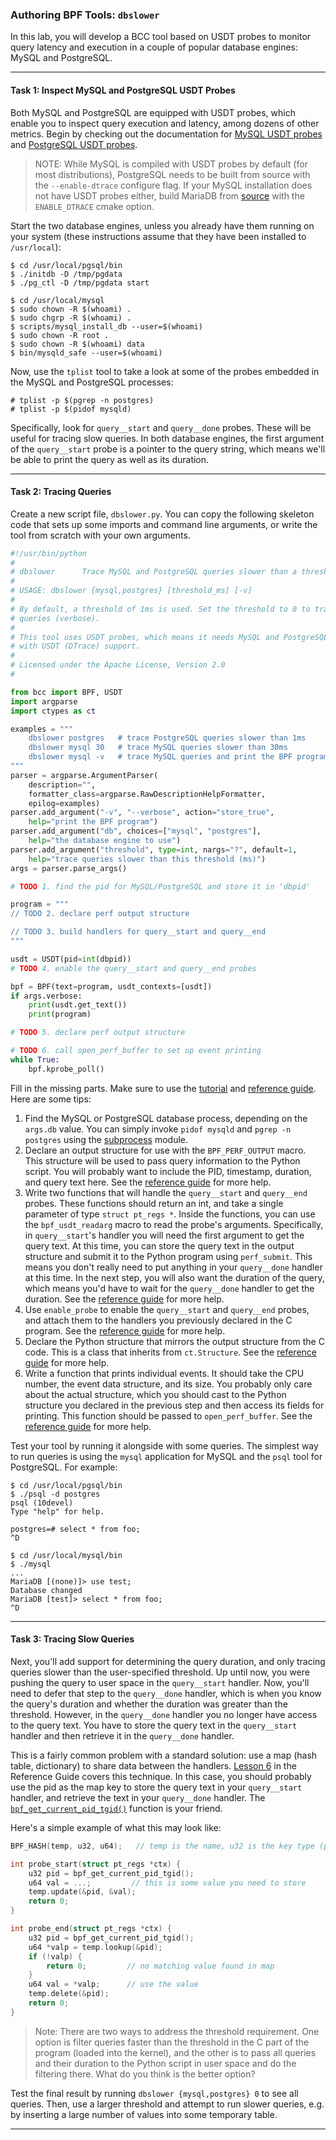 
### Authoring BPF Tools: `dbslower` 

In this lab, you will develop a BCC tool based on USDT probes to monitor query latency and execution in a couple of popular database engines: MySQL and PostgreSQL.

- - -

#### Task 1: Inspect MySQL and PostgreSQL USDT Probes

Both MySQL and PostgreSQL are equipped with USDT probes, which enable you to inspect query execution and latency, among dozens of other metrics. Begin by checking out the documentation for [MySQL USDT probes](https://dev.mysql.com/doc/refman/5.7/en/dba-dtrace-mysqld-ref.html) and [PostgreSQL USDT probes](https://www.postgresql.org/docs/current/static/dynamic-trace.html).

> NOTE: While MySQL is compiled with USDT probes by default (for most distributions), PostgreSQL needs to be built from source with the `--enable-dtrace` configure flag. If your MySQL installation does not have USDT probes either, build MariaDB from [source](https://github.com/MariaDB/server) with the `ENABLE_DTRACE` cmake option.

Start the two database engines, unless you already have them running on your system (these instructions assume that they have been installed to `/usr/local`):

```
$ cd /usr/local/pgsql/bin
$ ./initdb -D /tmp/pgdata
$ ./pg_ctl -D /tmp/pgdata start

$ cd /usr/local/mysql
$ sudo chown -R $(whoami) .
$ sudo chgrp -R $(whoami) .
$ scripts/mysql_install_db --user=$(whoami)
$ sudo chown -R root .
$ sudo chown -R $(whoami) data
$ bin/mysqld_safe --user=$(whoami)
```

Now, use the `tplist` tool to take a look at some of the probes embedded in the MySQL and PostgreSQL processes:

```
# tplist -p $(pgrep -n postgres)
# tplist -p $(pidof mysqld)
```

Specifically, look for `query__start` and `query__done` probes. These will be useful for tracing slow queries. In both database engines, the first argument of the `query__start` probe is a pointer to the query string, which means we'll be able to print the query as well as its duration.

- - -

#### Task 2: Tracing Queries

Create a new script file, `dbslower.py`. You can copy the following skeleton code that sets up some imports and command line arguments, or write the tool from scratch with your own arguments.

```python
#!/usr/bin/python
#
# dbslower      Trace MySQL and PostgreSQL queries slower than a threshold.
#
# USAGE: dbslower {mysql,postgres} [threshold_ms] [-v]
#
# By default, a threshold of 1ms is used. Set the threshold to 0 to trace all
# queries (verbose).
#
# This tool uses USDT probes, which means it needs MySQL and PostgreSQL built
# with USDT (DTrace) support.
#
# Licensed under the Apache License, Version 2.0
#

from bcc import BPF, USDT
import argparse
import ctypes as ct

examples = """
    dbslower postgres   # trace PostgreSQL queries slower than 1ms
    dbslower mysql 30   # trace MySQL queries slower than 30ms
    dbslower mysql -v   # trace MySQL queries and print the BPF program
"""
parser = argparse.ArgumentParser(
    description="",
    formatter_class=argparse.RawDescriptionHelpFormatter,
    epilog=examples)
parser.add_argument("-v", "--verbose", action="store_true",
    help="print the BPF program")
parser.add_argument("db", choices=["mysql", "postgres"],
    help="the database engine to use")
parser.add_argument("threshold", type=int, nargs="?", default=1,
    help="trace queries slower than this threshold (ms)")
args = parser.parse_args()

# TODO 1. find the pid for MySQL/PostgreSQL and store it in 'dbpid'

program = """
// TODO 2. declare perf output structure

// TODO 3. build handlers for query__start and query__end
"""

usdt = USDT(pid=int(dbpid))
# TODO 4. enable the query__start and query__end probes

bpf = BPF(text=program, usdt_contexts=[usdt])
if args.verbose:
    print(usdt.get_text())
    print(program)

# TODO 5. declare perf output structure

# TODO 6. call open_perf_buffer to set up event printing
while True:
    bpf.kprobe_poll()
```

Fill in the missing parts. Make sure to use the [tutorial](https://github.com/iovisor/bcc/blob/master/docs/tutorial_bcc_python_developer.md) and [reference guide](https://github.com/iovisor/bcc/blob/master/docs/reference_guide.md). Here are some tips:

1. Find the MySQL or PostgreSQL database process, depending on the `args.db` value. You can simply invoke `pidof mysqld` and `pgrep -n postgres` using the [subprocess](https://docs.python.org/2.7/library/subprocess.html) module.
1. Declare an output structure for use with the `BPF_PERF_OUTPUT` macro. This structure will be used to pass query information to the Python script. You will probably want to include the PID, timestamp, duration, and query text here. See the [reference guide](https://github.com/iovisor/bcc/blob/master/docs/tutorial_bcc_python_developer.md#lesson-7-hello_perf_outputpy) for more help.
1. Write two functions that will handle the `query__start` and `query__end` probes. These functions should return an int, and take a single parameter of type `struct pt_regs *`. Inside the functions, you can use the `bpf_usdt_readarg` macro to read the probe's arguments. Specifically, in `query__start`'s handler you will need the first argument to get the query text. At this time, you can store the query text in the output structure and submit it to the Python program using `perf_submit`. This means you don't really need to put anything in your `query__done` handler at this time. In the next step, you will also want the duration of the query, which means you'd have to wait for the `query__done` handler to get the duration. See the [reference guide](https://github.com/iovisor/bcc/blob/master/docs/tutorial_bcc_python_developer.md#lesson-15-nodejs_http_serverpy) for more help.
1. Use `enable_probe` to enable the `query__start` and `query__end` probes, and attach them to the handlers you previously declared in the C program. See the [reference guide](https://github.com/iovisor/bcc/blob/master/docs/tutorial_bcc_python_developer.md#lesson-15-nodejs_http_serverpy) for more help.
1. Declare the Python structure that mirrors the output structure from the C code. This is a class that inherits from `ct.Structure`. See the [reference guide](https://github.com/iovisor/bcc/blob/master/docs/tutorial_bcc_python_developer.md#lesson-7-hello_perf_outputpy) for more help.
1. Write a function that prints individual events. It should take the CPU number, the event data structure, and its size. You probably only care about the actual structure, which you should cast to the Python structure you declared in the previous step and then access its fields for printing. This function should be passed to `open_perf_buffer`. See the [reference guide](https://github.com/iovisor/bcc/blob/master/docs/tutorial_bcc_python_developer.md#lesson-7-hello_perf_outputpy) for more help.

Test your tool by running it alongside with some queries. The simplest way to run queries is using the `mysql` application for MySQL and the `psql` tool for PostgreSQL. For example:

```
$ cd /usr/local/pgsql/bin
$ ./psql -d postgres
psql (10devel)
Type "help" for help.

postgres=# select * from foo;
^D

$ cd /usr/local/mysql/bin
$ ./mysql
...
MariaDB [(none)]> use test;
Database changed
MariaDB [test]> select * from foo;
^D
```

- - -

#### Task 3: Tracing Slow Queries

Next, you'll add support for determining the query duration, and only tracing queries slower than the user-specified threshold. Up until now, you were pushing the query to user space in the `query__start` handler. Now, you'll need to defer that step to the `query__done` handler, which is when you know the query's duration and whether the duration was greater than the threshold. However, in the `query__done` handler you no longer have access to the query text. You have to store the query text in the `query__start` handler and then retrieve it in the `query__done` handler.

This is a fairly common problem with a standard solution: use a map (hash table, dictionary) to share data between the handlers. [Lesson 6](https://github.com/iovisor/bcc/blob/master/docs/tutorial_bcc_python_developer.md#lesson-6-disksnooppy) in the Reference Guide covers this technique. In this case, you should probably use the pid as the map key to store the query text in your `query__start` handler, and retrieve the text in your `query__done` handler. The [`bpf_get_current_pid_tgid()`](https://github.com/iovisor/bcc/blob/master/docs/reference_guide.md#3-bpf_get_current_pid_tgid) function is your friend.

Here's a simple example of what this may look like:

```c
BPF_HASH(temp, u32, u64);   // temp is the name, u32 is the key type (pid), u64 is the value type

int probe_start(struct pt_regs *ctx) {
    u32 pid = bpf_get_current_pid_tgid();
    u64 val = ...;         // this is some value you need to store
    temp.update(&pid, &val);
    return 0;
}

int probe_end(struct pt_regs *ctx) {
    u32 pid = bpf_get_current_pid_tgid();
    u64 *valp = temp.lookup(&pid);
    if (!valp) {
        return 0;         // no matching value found in map
    }
    u64 val = *valp;      // use the value
    temp.delete(&pid);
    return 0;
}
```

> Note: There are two ways to address the threshold requirement. One option is filter queries faster than the threshold in the C part of the program (loaded into the kernel), and the other is to pass all queries and their duration to the Python script in user space and do the filtering there. What do you think is the better option?

Test the final result by running `dbslower {mysql,postgres} 0` to see all queries. Then, use a larger threshold and attempt to run slower queries, e.g. by inserting a large number of values into some temporary table.

- - -

